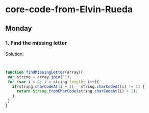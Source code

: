 # core-code-from-Elvin-Rueda


## Monday




### 1. Find the missing letter




Solution:
 
 
 ```Javascript
 
 
 function findMissingLetter(array){
  var string = array.join("");
  for (var i = 0; i < string.length; i++){
    if(string.charCodeAt(i + 1) - string.charCodeAt(i) != 1) {
      return String.fromCharCode(string.charCodeAt(i) + 1);
    }
  }
}

```
